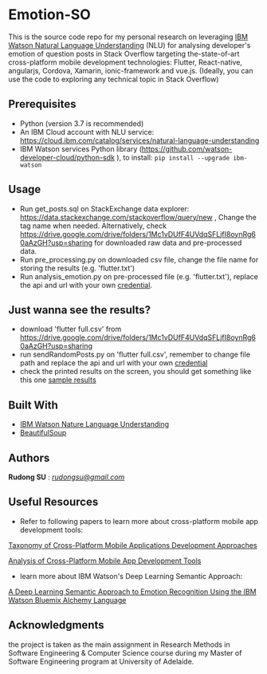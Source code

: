 # Emotion-SO

This is the source code repo for my personal research on leveraging [IBM Watson Natural Language Understanding](https://cloud.ibm.com/catalog/services/natural-language-understanding) (NLU) for analysing developer's emotion of question posts in Stack Overflow targeting the-state-of-art cross-platform mobile development technologies: Flutter, React-native, angularjs, Cordova, Xamarin, ionic-framework and vue.js.  (Ideally, you can use the code to exploring any technical topic in Stack Overflow)

## Prerequisites

- Python (version 3.7 is recommended)
- An IBM Cloud account with NLU service: https://cloud.ibm.com/catalog/services/natural-language-understanding
- IBM Watson services Python library (https://github.com/watson-developer-cloud/python-sdk
), to install: `````pip install --upgrade ibm-watson`````

## Usage ##

- Run get_posts.sql on StackExchange data explorer: https://data.stackexchange.com/stackoverflow/query/new , Change the tag name when needed.  Alternatively, check https://drive.google.com/drive/folders/1Mc1vDUfF4UVdqSFLjfI8oynRg60aAzGH?usp=sharing for downloaded raw data and pre-processed data.
- Run pre_processing.py on downloaded csv file, change the file name for storing the results (e.g. 'flutter.txt')
- Run analysis_emotion.py on pre-processed file (e.g. 'flutter.txt'), replace the api and url with your own [credential](https://cloud.ibm.com/docs/cloud-object-storage/iam?topic=cloud-object-storage-service-credentials).

## Just wanna see the results? ##

- download 'flutter full.csv' from https://drive.google.com/drive/folders/1Mc1vDUfF4UVdqSFLjfI8oynRg60aAzGH?usp=sharing
- run sendRandomPosts.py on 'flutter full.csv', remember to change file path and replace the api and url with your own [credential](https://cloud.ibm.com/docs/cloud-object-storage/iam?topic=cloud-object-storage-service-credentials)
- check the printed results on the screen, you should get something like this one [sample results](https://github.com/rudongsu/Emotion-SO/blob/master/sample%20results/sample%20analysis%20result.txt)

## Built With

* [IBM Watson Nature Language Understanding](https://cloud.ibm.com/apidocs/natural-language-understanding) 
* [BeautifulSoup](https://www.crummy.com/software/BeautifulSoup/bs4/doc/) 

## Authors

 **Rudong SU** : *rudongsu@gmail.com*

## Useful Resources
* Refer to following papers to learn more about cross-platform mobile app development tools:

[Taxonomy of Cross-Platform Mobile Applications Development Approaches](https://www.sciencedirect.com/science/article/pii/S2090447915001276)

[Analysis of Cross-Platform Mobile App Development Tools](https://ieeexplore.ieee.org/abstract/document/9033872)

* learn more about IBM Watson's Deep Learning Semantic Approach:

[A Deep Learning Semantic Approach to Emotion Recognition Using the IBM Watson Bluemix Alchemy Language](https://www.researchgate.net/publication/318397682_A_Deep_Learning_Semantic_Approach_to_Emotion_Recognition_Using_the_IBM_Watson_Bluemix_Alchemy_Language)

## Acknowledgments

the project is taken as the main assignment in Research Methods in Software Engineering & Computer Science course during my Master of Software Engineering program at University of Adelaide.

